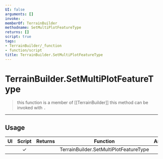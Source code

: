 ```yaml
---
UI: false
arguments: []
invoke: .
memberOf: TerrainBuilder
methodname: SetMultiPlotFeatureType
returns: []
script: true
tags:
- TerrainBuilder/_function
- function/script
title: TerrainBuilder.SetMultiPlotFeatureType
---
```

# TerrainBuilder.SetMultiPlotFeatureType
> this function is a member of [[TerrainBuilder]]
> this method can be invoked with `.`
-----
## Usage
|  UI | Script | Returns | Function | Arguments |
|:---:|:------:|-------:|:--------:|:---------|
| |✓||TerrainBuilder.SetMultiPlotFeatureType||
